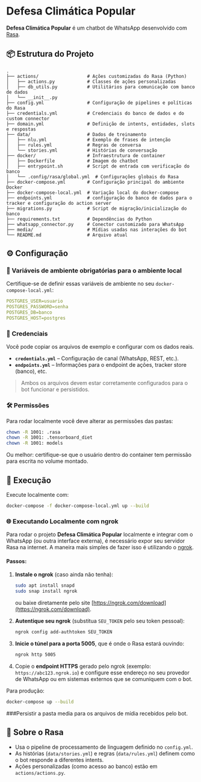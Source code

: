 
# Defesa Climática Popular

**Defesa Climática Popular** é um chatbot de WhatsApp desenvolvido com [Rasa](https://rasa.com/).

## 📦 Estrutura do Projeto

```
.
├── actions/                  # Ações customizadas do Rasa (Python)
│   ├── actions.py            # Classes de ações personalizadas
│   ├── db_utils.py           # Utilitários para comunicação com banco de dados
│   └── __init__.py
├── config.yml                # Configuração de pipelines e políticas do Rasa
├── credentials.yml           # Credenciais do banco de dados e do custom connector
├── domain.yml                # Definição de intents, entidades, slots e respostas
├── data/                     # Dados de treinamento
│   ├── nlu.yml               # Exemplo de frases de intenção
│   ├── rules.yml             # Regras de conversa
│   └── stories.yml           # Histórias de conversação
├── docker/                   # Infraestrutura de container
│   ├── Dockerfile            # Imagem do chatbot
│   ├── entrypoint.sh         # Script de entrada com verificação do banco
│   └── .config/rasa/global.yml  # Configurações globais do Rasa
├── docker-compose.yml        # Configuração principal do ambiente Docker
├── docker-compose-local.yml  # Variação local do docker-compose
├── endpoints.yml             # configuração do banco de dados para o tracker e configuração do action server
├── migrations.py             # Script de migração/inicialização do banco
├── requirements.txt          # Dependências do Python
├── whatsapp_connector.py     # Conector customizado para WhatsApp
├── media/                    # Mídias usadas nas interações do bot
└── README.md                 # Arquivo atual
```

## ⚙️ Configuração

### 🔑 Variáveis de ambiente obrigatórias para o ambiente local

Certifique-se de definir essas variáveis de ambiente no seu `docker-compose-local.yml`:

```yaml
POSTGRES_USER=usuario
POSTGRES_PASSWORD=senha
POSTGRES_DB=banco
POSTGRES_HOST=postgres
```

### 🔐 Credenciais 

Você pode copiar os arquivos de exemplo e configurar com os dados reais.
- **`credentials.yml`** – Configuração de canal (WhatsApp, REST, etc.).
- **`endpoints.yml`** – Informações para o endpoint de ações, tracker store (banco), etc.

> Ambos os arquivos devem estar corretamente configurados para o bot funcionar e persistidos.

### 🛠 Permissões

Para rodar localmente você deve alterar as permissões das pastas:

```bash
chown -R 1001: .rasa
chown -R 1001: .tensorboard_diet
chown -R 1001: models
```

Ou melhor: certifique-se que o usuário dentro do container tem permissão para escrita no volume montado.

## 🚀 Execução

Execute localmente com:

```bash
docker-compose -f docker-compose-local.yml up --build
```
### 🌐 Executando Localmente com ngrok

Para rodar o projeto **Defesa Climática Popular** localmente e integrar com o WhatsApp (ou outra interface externa), é necessário expor seu servidor Rasa na internet. A maneira mais simples de fazer isso é utilizando o [ngrok](https://ngrok.com/).

#### Passos:

1. **Instale o ngrok** (caso ainda não tenha):
   ```bash
   sudo apt install snapd
   sudo snap install ngrok
   ```
   ou baixe diretamente pelo site [https://ngrok.com/download](https://ngrok.com/download).

2. **Autentique seu ngrok** (substitua `SEU_TOKEN` pelo seu token pessoal):
   ```bash
   ngrok config add-authtoken SEU_TOKEN
   ```

3. **Inicie o túnel para a porta 5005**, que é onde o Rasa estará ouvindo:
   ```bash
   ngrok http 5005
   ```

4. Copie o **endpoint HTTPS** gerado pelo ngrok (exemplo: `https://abc123.ngrok.io`) e configure esse endereço no seu provedor de WhatsApp ou em sistemas externos que se comuniquem com o bot.

Para produção:
```bash
docker-compose up --build
```
###Persistir a pasta media para os arquivos de mídia recebidos pelo bot.

## 🧠 Sobre o Rasa

- Usa o pipeline de processamento de linguagem definido no `config.yml`.
- As histórias (`data/stories.yml`) e regras (`data/rules.yml`) definem como o bot responde a diferentes intents.
- Ações personalizadas (como acesso ao banco) estão em `actions/actions.py`.
